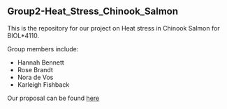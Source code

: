 ## Group2-Heat_Stress_Chinook_Salmon

This is the repository for our project on Heat stress in Chinook Salmon for BIOL*4110.

Group members include: 
- Hannah Bennett
- Rose Brandt
- Nora de Vos
- Karleigh Fishback

Our proposal can be found [here](https://docs.google.com/document/d/17jghzWJy3QLZ4wkh5bjVgahK--HfYiBVtPVG6s2TM2Q/edit?usp=sharing)